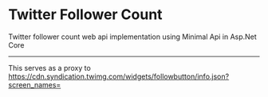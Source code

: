 # Twitter Follower Count
Twitter follower count web api implementation using Minimal Api in Asp.Net Core

---

This serves as a proxy to https://cdn.syndication.twimg.com/widgets/followbutton/info.json?screen_names=
